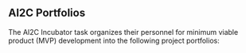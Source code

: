 ## AI2C Portfolios

The AI2C Incubator task organizes their personnel for minimum viable product (MVP) development into the following project portfolios: